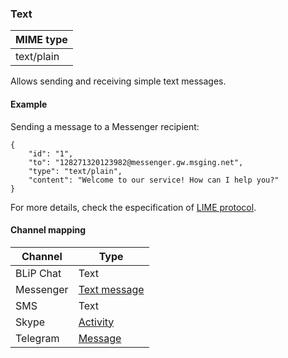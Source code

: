 ### Text
| MIME type                |
|--------------------------|
| text/plain               |

Allows sending and receiving simple text messages.

#### Example

Sending a message to a Messenger recipient:

```http
{
    "id": "1",
    "to": "128271320123982@messenger.gw.msging.net",
    "type": "text/plain",
    "content": "Welcome to our service! How can I help you?"
}
```

For more details, check the especification of [LIME protocol](http://limeprotocol.org/content-types.html#text).

#### Channel mapping

| Channel              | Type                    | 
|----------------------|-------------------------|
| BLiP Chat            | Text                   |
| Messenger            | [Text message](https://developers.facebook.com/docs/messenger-platform/send-api-reference/text-message)|
| SMS                  | Text                   |
| Skype                | [Activity](https://docs.botframework.com/en-us/skype/chat/#sending-messages-1)|
| Telegram             | [Message](https://core.telegram.org/bots/api#message)|

